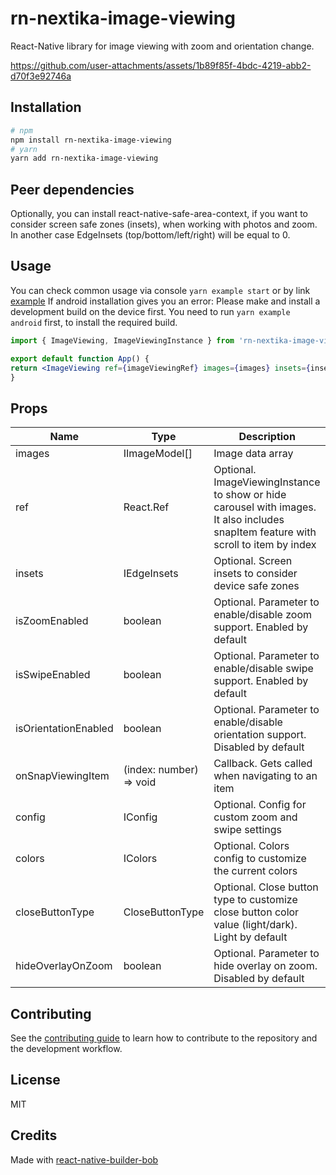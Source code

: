 # rn-nextika-image-viewing

React-Native library for image viewing with zoom and orientation change.

https://github.com/user-attachments/assets/1b89f85f-4bdc-4219-abb2-d70f3e92746a

## Installation

  ```sh
# npm
npm install rn-nextika-image-viewing
# yarn
yarn add rn-nextika-image-viewing
```

## Peer dependencies

Optionally, you can install react-native-safe-area-context, if you want to consider screen safe zones (insets),
when working with photos and zoom. In another case EdgeInsets (top/bottom/left/right) will be equal to 0.

## Usage
You can check common usage via console `yarn example start` or by link [example](./example/src/components/Content.tsx)
If android installation gives you an error: Please make and install a development build on the device first.
You need to run `yarn example android` first, to install the required build.

  ```jsx
import { ImageViewing, ImageViewingInstance } from 'rn-nextika-image-viewing';

export default function App() {
  return <ImageViewing ref={imageViewingRef} images={images} insets={insets} isOrientationEnabled />;
}
```

## Props

| Name                 | Type                            | Description                                                                                                                         |
|----------------------|---------------------------------|-------------------------------------------------------------------------------------------------------------------------------------|
| images               | IImageModel[]                   | Image data array                                                                                                                    |
| ref                  | React.Ref<ImageViewingInstance> | Optional. ImageViewingInstance to show or hide carousel with images. It also includes snapItem feature with scroll to item by index |
| insets               | IEdgeInsets                     | Optional. Screen insets to consider device safe zones                                                                               |
| isZoomEnabled        | boolean                         | Optional. Parameter to enable/disable zoom support. Enabled by default                                                              |                                                                                                    |
| isSwipeEnabled       | boolean                         | Optional. Parameter to enable/disable swipe support. Enabled by default                                                             |                                                                                                    |
| isOrientationEnabled | boolean                         | Optional. Parameter to enable/disable orientation support. Disabled by default                                                      |                                                                                                    |
| onSnapViewingItem    | (index: number) => void         | Callback. Gets called when navigating to an item                                                                                    |                                                                                                    |
| config               | IConfig                         | Optional. Config for custom zoom and swipe settings                                                                                 |                                                                                                    |
| colors               | IColors                         | Optional. Colors config to customize the current colors                                                                             |                                                                                                    |
| closeButtonType      | CloseButtonType                 | Optional. Close button type to customize close button color value (light/dark). Light by default                                    |                                                                                                    |
| hideOverlayOnZoom    | boolean                         | Optional. Parameter to hide overlay on zoom. Disabled by default                                                                    |                                                                                                    |

## Contributing

See the [contributing guide](CONTRIBUTING.md) to learn how to contribute to the repository and the development workflow.

## License

MIT

## Credits

Made with [react-native-builder-bob](https://github.com/callstack/react-native-builder-bob)
